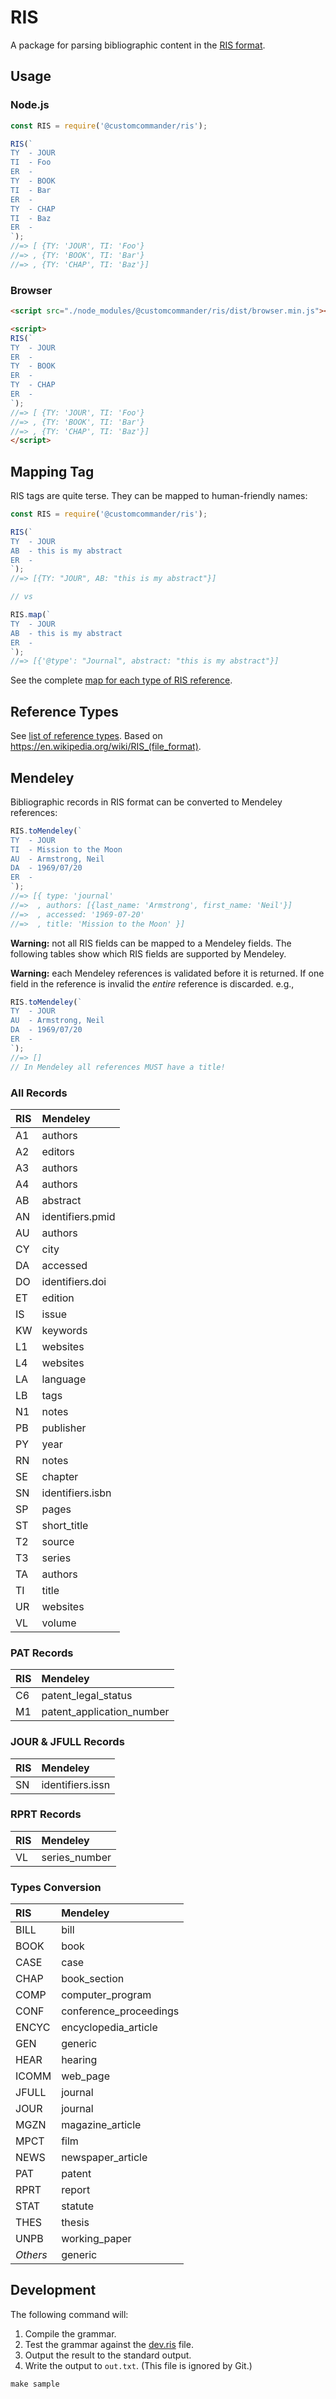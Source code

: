 # RIS

A package for parsing bibliographic content in the [RIS format][ris-file-format].

[ris-file-format]: https://en.wikipedia.org/wiki/RIS_(file_format)

## Usage

### Node.js

```javascript
const RIS = require('@customcommander/ris');

RIS(`
TY  - JOUR
TI  - Foo
ER  - 
TY  - BOOK
TI  - Bar
ER  - 
TY  - CHAP
TI  - Baz
ER  - 
`);
//=> [ {TY: 'JOUR', TI: 'Foo'}
//=> , {TY: 'BOOK', TI: 'Bar'}
//=> , {TY: 'CHAP', TI: 'Baz'}]
```

### Browser

```html
<script src="./node_modules/@customcommander/ris/dist/browser.min.js"></script>

<script>
RIS(`
TY  - JOUR
ER  - 
TY  - BOOK
ER  - 
TY  - CHAP
ER  - 
`);
//=> [ {TY: 'JOUR', TI: 'Foo'}
//=> , {TY: 'BOOK', TI: 'Bar'}
//=> , {TY: 'CHAP', TI: 'Baz'}]
</script>
```


## Mapping Tag

RIS tags are quite terse. They can be mapped to human-friendly names:

```javascript
const RIS = require('@customcommander/ris');

RIS(`
TY  - JOUR
AB  - this is my abstract
ER  - 
`);
//=> [{TY: "JOUR", AB: "this is my abstract"}]

// vs

RIS.map(`
TY  - JOUR
AB  - this is my abstract
ER  - 
`);
//=> [{'@type': "Journal", abstract: "this is my abstract"}]
```

See the complete [map for each type of RIS reference](./resources/fields-map.csv).


## Reference Types

See [list of reference types](./resources/types.csv). Based on https://en.wikipedia.org/wiki/RIS_(file_format).

## Mendeley

Bibliographic records in RIS format can be converted to Mendeley references:

```javascript
RIS.toMendeley(`
TY  - JOUR
TI  - Mission to the Moon
AU  - Armstrong, Neil
DA  - 1969/07/20
ER  - 
`);
//=> [{ type: 'journal'
//=>  , authors: [{last_name: 'Armstrong', first_name: 'Neil'}]
//=>  , accessed: '1969-07-20'
//=>  , title: 'Mission to the Moon' }]
```

**Warning:** not all RIS fields can be mapped to a Mendeley fields. The following tables show which RIS fields are supported by Mendeley.

**Warning:** each Mendeley references is validated before it is returned. If one field in the reference is invalid the _entire_ reference is discarded. e.g.,


```javascript
RIS.toMendeley(`
TY  - JOUR
AU  - Armstrong, Neil
DA  - 1969/07/20
ER  - 
`);
//=> []
// In Mendeley all references MUST have a title!
```

### All Records

| RIS | Mendeley         |
|:----|:-----------------|
| A1  | authors          |
| A2  | editors          |
| A3  | authors          |
| A4  | authors          |
| AB  | abstract         |
| AN  | identifiers.pmid |
| AU  | authors          |
| CY  | city             |
| DA  | accessed         |
| DO  | identifiers.doi  |
| ET  | edition          |
| IS  | issue            |
| KW  | keywords         |
| L1  | websites         |
| L4  | websites         |
| LA  | language         |
| LB  | tags             |
| N1  | notes            |
| PB  | publisher        |
| PY  | year             |
| RN  | notes            |
| SE  | chapter          |
| SN  | identifiers.isbn |
| SP  | pages            |
| ST  | short_title      |
| T2  | source           |
| T3  | series           |
| TA  | authors          |
| TI  | title            |
| UR  | websites         |
| VL  | volume           |

### PAT Records

| RIS | Mendeley                  |
|:----|:--------------------------|
| C6  | patent_legal_status       |
| M1  | patent_application_number |

### JOUR & JFULL Records

| RIS | Mendeley         |
|:----|:-----------------|
| SN | identifiers.issn |

### RPRT Records

| RIS | Mendeley         |
|:----|:-----------------|
| VL  | series_number    |

### Types Conversion

| RIS       | Mendeley               |
|:----------|:-----------------------|
| BILL      | bill                   |
| BOOK      | book                   |
| CASE      | case                   |
| CHAP      | book_section           |
| COMP      | computer_program       |
| CONF      | conference_proceedings |
| ENCYC     | encyclopedia_article   |
| GEN       | generic                |
| HEAR      | hearing                |
| ICOMM     | web_page               |
| JFULL     | journal                |
| JOUR      | journal                |
| MGZN      | magazine_article       |
| MPCT      | film                   |
| NEWS      | newspaper_article      |
| PAT       | patent                 |
| RPRT      | report                 |
| STAT      | statute                |
| THES      | thesis                 |
| UNPB      | working_paper          |
| *Others* | generic                 |


## Development

The following command will:

1.  Compile the grammar.
2.  Test the grammar against the [dev.ris](./resources/dev.ris) file.
3.  Output the result to the standard output.
4.  Write the output to `out.txt`. (This file is ignored by Git.)

```
make sample
```
